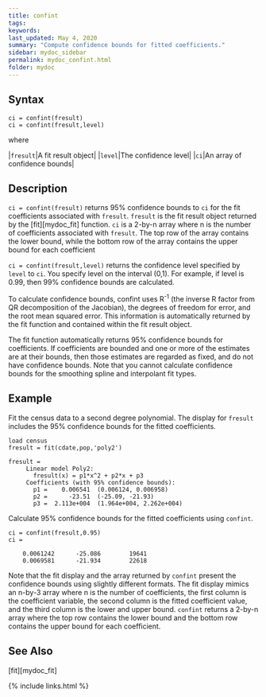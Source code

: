 ```yaml
---
title: confint
tags:
keywords:
last_updated: May 4, 2020
summary: "Compute confidence bounds for fitted coefficients."
sidebar: mydoc_sidebar
permalink: mydoc_confint.html
folder: mydoc
---
```

## Syntax
`ci = confint(fresult)` <br>
`ci = confint(fresult,level)`

where

|`fresult`|A fit result object|
|`level`|The confidence level|
|`ci`|An array of confidence bounds|

## Description
`ci = confint(fresult)` returns 95% confidence bounds to `ci` for the fit coefficients associated with `fresult`. `fresult` is the fit result object returned by the [fit][mydoc_fit] function. `ci` is a 2-by-n array where n is the number of coefficients associated with `fresult`. The top row of the array contains the lower bound, while the bottom row of the array contains the upper bound for each coefficient

`ci = confint(fresult,level)` returns the confidence level specified by `level` to `ci`. You specify level on the interval (0,1). For example, if level is 0.99, then 99% confidence bounds are calculated.

To calculate confidence bounds, confint uses R<sup>-1</sup> (the inverse R factor from QR decomposition of the Jacobian), the degrees of freedom for error, and the root mean squared error. This information is automatically returned by the fit function and contained within the fit result object.

The fit function automatically returns 95% confidence bounds for coefficients. If coefficients are bounded and one or more of the estimates are at their bounds, then those estimates are regarded as fixed, and do not have confidence bounds. Note that you cannot calculate confidence bounds for the smoothing spline and interpolant fit types.

## Example
Fit the census data to a second degree polynomial. The display for `fresult` includes the 95% confidence bounds for the fitted coefficients.

```
load census
fresult = fit(cdate,pop,'poly2')

fresult =
     Linear model Poly2:
       fresult(x) = p1*x^2 + p2*x + p3
     Coefficients (with 95% confidence bounds):
       p1 =    0.006541  (0.006124, 0.006958)
       p2 =      -23.51  (-25.09, -21.93)
       p3 =  2.113e+004  (1.964e+004, 2.262e+004)
```

Calculate 95% confidence bounds for the fitted coefficients using `confint`.

```
ci = confint(fresult,0.95)
ci =

    0.0061242      -25.086        19641
    0.0069581      -21.934        22618
```

Note that the fit display and the array returned by `confint` present the confidence bounds using slightly different formats. The fit display mimics an n-by-3 array where n is the number of coefficients, the first column is the coefficient variable, the second column is the fitted coefficient value, and the third column is the lower and upper bound. `confint` returns a 2-by-n array where the top row contains the lower bound and the bottom row contains the upper bound for each coefficient.

## See Also
[fit][mydoc_fit]

{% include links.html %}
